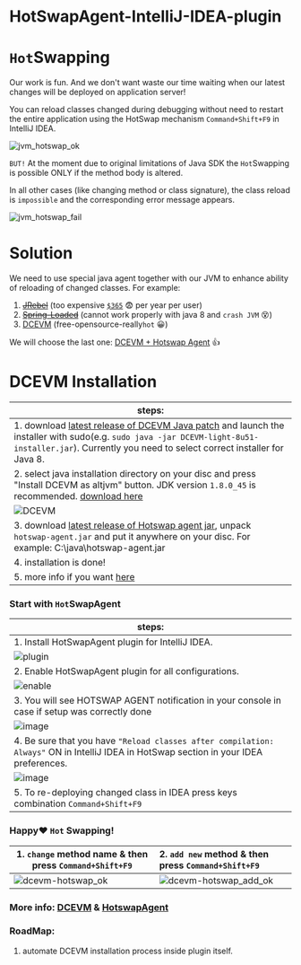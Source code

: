 HotSwapAgent-IntelliJ-IDEA-plugin
=================================
 
`Hot`Swapping
===========

Our work is fun. And we don't want waste our time waiting when our latest changes will be deployed on application server!

You can reload classes changed during debugging without need to restart the entire application using the HotSwap mechanism `Command+Shift+F9` in IntelliJ IDEA.

![jvm_hotswap_ok](https://cloud.githubusercontent.com/assets/1389501/23869997/4dbc4b3a-0825-11e7-9cf4-272b3570d91d.gif)

`BUT!` At the moment due to original limitations of Java SDK the `Hot`Swapping is possible ONLY if the method body is altered.

In all other cases (like changing method or class signature), the class reload is `impossible` and the corresponding error message appears.

![jvm_hotswap_fail](https://cloud.githubusercontent.com/assets/1389501/23869994/4c238ec8-0825-11e7-96d5-12c2914f9515.gif)


Solution
============

We need to use special java agent together with our JVM to enhance ability of reloading of changed classes. For example: 

1. [~~JRebel~~](http://zeroturnaround.com/software/jrebel/) (too expensive [`$365`](http://zeroturnaround.com/software/jrebel/pricing/) :fearful: per year per user)
2. [~~Spring-Loaded~~](https://github.com/spring-projects/spring-loaded) (cannot work properly with java 8 and `crash JVM` :dizzy_face:)
3. [DCEVM](https://dcevm.github.io/) (free-opensource-really`hot` :grinning:)

We will choose the last one: [DCEVM + Hotswap Agent](http://www.hotswapagent.org/) :thumbsup:

DCEVM Installation
==================
| steps: |  
| ----- | 
|1. download [latest release of DCEVM Java patch](https://github.com/dcevm/dcevm/releases/download/light-jdk8u51%2B3/DCEVM-light-8u51-installer.jar) and launch the installer with sudo(e.g. `sudo java -jar DCEVM-light-8u51-installer.jar`). Currently you need to select correct installer for Java 8.|
|2. select java installation directory on your disc and press "Install DCEVM as altjvm" button. JDK version `1.8.0_45` is recommended. [download here](http://www.oracle.com/technetwork/java/javase/downloads/java-archive-javase8-2177648.html) 
![DCEVM](https://cloud.githubusercontent.com/assets/1389501/23869992/4aab27ae-0825-11e7-879d-1221cc013228.gif) |
|3. download [latest release of Hotswap agent jar](https://github.com/HotswapProjects/HotswapAgent/releases), unpack `hotswap-agent.jar` and put it anywhere on your disc. For example: C:\java\hotswap-agent.jar|
|4. installation is done!|
|5. more info if you want [here](http://www.hotswapagent.org/quick-start)|

### Start with `Hot`SwapAgent
| steps: |  
| ----- | 
|1. Install HotSwapAgent plugin for IntelliJ IDEA.
![plugin](https://cloud.githubusercontent.com/assets/1389501/23871083/4102724e-0829-11e7-93d0-de5f776b31ca.png)|
|2. Enable HotSwapAgent plugin for all configurations.
![enable](https://cloud.githubusercontent.com/assets/1389501/23871159/85dce804-0829-11e7-9ed1-d5986f347b9e.png)|
|3. You will see HOTSWAP AGENT notification in your console in case if setup was correctly done
![image](https://cloud.githubusercontent.com/assets/1389501/23871016/fbf746d4-0828-11e7-955f-6410d5cced10.png)|
|4. Be sure that you have `"Reload classes after compilation: Always"` ON in IntelliJ IDEA in HotSwap section in your IDEA preferences.
![image](https://cloud.githubusercontent.com/assets/1389501/23870558/12ddd752-0827-11e7-9689-2015c38ebaea.png)|
|5. To re-deploying changed class in IDEA press keys combination `Command+Shift+F9`|

### Happy:heart: `Hot` Swapping!
| 1. `change` method name & then press `Command+Shift+F9`| 2. `add new` method & then press `Command+Shift+F9` |
| -------- | :------- |
| ![dcevm-hotswap_ok](https://cloud.githubusercontent.com/assets/1389501/23869988/4979098c-0825-11e7-88d2-7ef853ba4110.gif)   | ![dcevm-hotswap_add_ok](https://cloud.githubusercontent.com/assets/1389501/23869987/48797756-0825-11e7-93a6-3691d336a281.gif)    |

### More info: [DCEVM](https://dcevm.github.io/) & [HotswapAgent](http://www.hotswapagent.org/)

### RoadMap:

1. automate DCEVM installation process inside plugin itself.